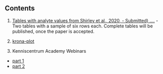 Contents
--------

1.  [Tables with analyte values from Shirley et al., 2020, - Submitted)
    ….](https://uashogeschoolutrecht.github.io/kinetics_tables.html) -
    Two tables with a sample of six rows each. Complete tables will be
    published, once the paper is accepted.

2.  [krona-plot](https://uashogeschoolutrecht.github.io/krona/krona_taxonomy.html)

3.  Kenniscentrum Academy Webinars

 - [part 1](https://uashogeschoolutrecht.github.io/webinars/webinar_part_1.html)
 - [part 2](https://uashogeschoolutrecht.github.io/webinars/webinar_part_1.html)